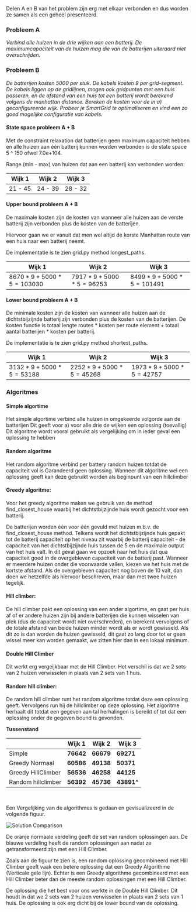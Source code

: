 Delen A en B van het problem zijn erg met elkaar verbonden en dus worden ze samen als een geheel presenteerd.

### Probleem A

*Verbind alle huizen in de drie wijken aan een batterij. De maximumcapaciteit van de huizen mag die van de batterijen uiteraard niet overschrijden.*

### Probleem B

*De batterijen kosten 5000 per stuk. De kabels kosten 9 per grid-segment. De kabels liggen op de gridlijnen, mogen ook gridpunten met een huis passeren, en de afstand van een huis tot een batterij wordt berekend volgens de manhattan distance. Bereken de kosten voor de in a) geconfigureerde wijk. Probeer je SmartGrid te optimaliseren en vind een zo goed mogelijke configuratie van kabels.*



#### State space probleem A + B

Met de constraint relaxation dat batterijen geen maximum capaciteit hebben en alle huizen aan één batterij kunnen worden verbonden is de state space 5 ^ 150 ofwel 7.0e+104.

Range (min - max) van huizen dat aan een batterij kan verbonden worden:

| Wijk 1  | Wijk 2  | Wijk 3  |
| ------- | ------- | ------- |
| 21 - 45 | 24 - 39 | 28 - 32 |

#### Upper bound probleem A + B

De maximale kosten zijn de kosten van wanneer alle huizen aan de verste batterij zijn verbonden plus de kosten van de batterijen.

Hiervoor gaan we er vanuit dat men wel altijd de korste Manhattan route van een huis naar een batterij neemt.

De implementatie is te zien grid.py method longest_paths.

| Wijk 1                         | Wijk 2                        | Wijk 3                         |
| ------------------------------ | ----------------------------- | ------------------------------ |
| $8670 * 9 + 5000 * 5 = 103030$ | $7917 * 9 + 5000 * 5 = 96253$ | $8499 * 9 + 5000 * 5 = 101491$ |



#### Lower bound probleem A + B

De minimale kosten zijn de kosten van wanneer alle huizen aan de dichtstbijzijnde batterij zijn verbonden plus de kosten van de batterijen. De kosten functie is totaal lengte routes * kosten per route element + totaal aantal batterijen * kosten per batterij.

De implementatie is te zien grid.py method shortest_paths.

| Wijk 1                        | Wijk 2                        | Wijk 3                        |
| ----------------------------- | ----------------------------- | ----------------------------- |
| $3132 * 9 + 5000 * 5 = 53188$ | $2252 * 9 + 5000 * 5 = 45268$ | $1973 * 9 + 5000 * 5 = 42757$ |



### Algoritmes

#### Simple algortime

Het simple algortime verbind alle huizen in omgekeerde volgorde aan de batterijen
Dit geeft voor a) voor alle drie de wijken een oplossing (toevallig)
Dit algoritme wordt vooral gebruikt als vergelijking om in ieder geval een oplossing te hebben

#### Random algoritme

Het random algoritme verbind per battery random huizen totdat de capaciteit vol is
Garandeerd geen oplossing.
Wanneer dit algoritme wel een oplossing geeft kan deze gebruikt worden als beginpunt van een hillclimber

#### Greedy algoritme:

Voor het greedy algoritme maken we gebruik van de method find_closest_house waarbij het dichtstbijzijnde huis wordt gezocht voor een batterij.

De batterijen worden één voor één gevuld met huizen m.b.v. de find_closest_house method. Telkens wordt het dichtstbijzijnde huis gepakt tot de batterij capaciteit op het niveau zit waarbij de batterij capaciteit - de capaciteit van het dichtstbijzijnde huis tussen de 5 en de maximale output van het huis valt. In dit geval gaan we opzoek naar het huis dat qua capaciteit goed in de overgebleven capaciteit van de batterij past. Wanneer er meerdere huizen onder die voorwaarde vallen, kiezen we het huis met de kortste afstand. Als de overgebleven capaciteit nog boven de 10 valt, dan doen we hetzelfde als hiervoor beschreven, maar dan met twee huizen tegelijk.

#### Hill climber:

De hill climber pakt een oplossing van een ander algortime, en gaat per huis af of er andere huizen zijn bij andere batterijen die kunnen wisselen van plek (dus de capaciteit wordt niet overschreden), en berekent vervolgens of de totale afstand van beide huizen minder wordt als er wordt gewisseld. Als dit zo is dan worden de huizen gewisseld, dit gaat zo lang door tot er geen wissel meer kan worden gemaakt, we zitten hier dan in een lokaal minimum.



#### Double Hill Climber

Dit werkt erg vergeijkbaar met de Hill Climber. Het verschil is dat we 2 sets van 2 huizen verwisselen in plaats van 2 sets van 1 huis.

#### Random hill climber:

De random hill climber runt het random algoritme totdat deze een oplossing geeft. Vervolgens run hij de hillclimber op deze oplossing.
Het algoritme herhaalt dit totdat een gegeven aan tal herhalingen is bereikt of tot dat een oplossing onder de gegeven bound is gevonden.



**Tussenstand**

|                    | Wijk 1    | Wijk 2    | Wijk 3     |
| ------------------ | --------- | --------- | ---------- |
| Simple             | **76642** | **66679** | **69271**  |
| Greedy Normaal     | **60586** | **49138** | **50371**  |
| Greedy HillClimber | **56536** | **46258** | **44125**  |
| Random hillclimber | **56392** | **45736** | **43891^** |

​									



Een Vergelijking van de algorithmes is gedaan en gevisualizeerd in de volgende figuur.

![Solution Comparison](https://github.com/ThomasHoed/Heuristieken/blob/master/Documentation/Pictures/Solutions_comparison.png)

De oranje normaale verdeling geeft de set van random oplossingen aan. De blauwe verdeling heeft de random oplossingen aan nadat ze getransformeerd zijn met een Hill Climber.

Zoals aan de figuur te zien is, een random oplossing gecombineerd met Hill Climber geeft vaak een betere oplossing dat een Greedy Algorithme (Verticale gele lijn). Echter is een Greedy algorithme gecombineerd met een Hill Climber beter dan de meeste random oplossingen met een Hill Climber.



De oplossing die het best voor ons werkte in de Double Hill Climber. Dit houdt in dat we 2 sets van 2 huizen verwisselen in plaats van 2 sets van 1 huis. De oplossing is ook erg dicht bij de lower bound van de oplossing.
